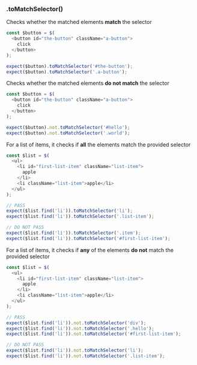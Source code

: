 ### .toMatchSelector()

Checks whether the matched elements **match** the selector

```js
const $button = $(
  <button id="the-button" className="a-button">
    click
  </button>
);

expect($button).toMatchSelector('#the-button');
expect($button).toMatchSelector('.a-button');
```

Checks whether the matched elements **do not match** the selector

```js
const $button = $(
  <button id="the-button" className="a-button">
    click
  </button>
);

expect($button).not.toMatchSelector('#hello');
expect($button).not.toMatchSelector('.world');
```

For a list of items, it checks if **all** the elements match the provided selector

```js
const $list = $(
  <ul>
    <li id="first-list-item" className="list-item">
      apple
    </li>
    <li className="list-item">apple</li>
  </ul>
);

// PASS
expect($list.find('li')).toMatchSelector('li');
expect($list.find('li')).toMatchSelector('.list-item');

// DO NOT PASS
expect($list.find('li')).toMatchSelector('.item');
expect($list.find('li')).toMatchSelector('#first-list-item');
```

For a list of items, it checks if **any** of the elements **do not** match the provided selector

```js
const $list = $(
  <ul>
    <li id="first-list-item" className="list-item">
      apple
    </li>
    <li className="list-item">apple</li>
  </ul>
);

// PASS
expect($list.find('li')).not.toMatchSelector('div');
expect($list.find('li')).not.toMatchSelector('.hello');
expect($list.find('li')).not.toMatchSelector('#first-list-item');

// DO NOT PASS
expect($list.find('li')).not.toMatchSelector('li');
expect($list.find('li')).not.toMatchSelector('.list-item');
```
